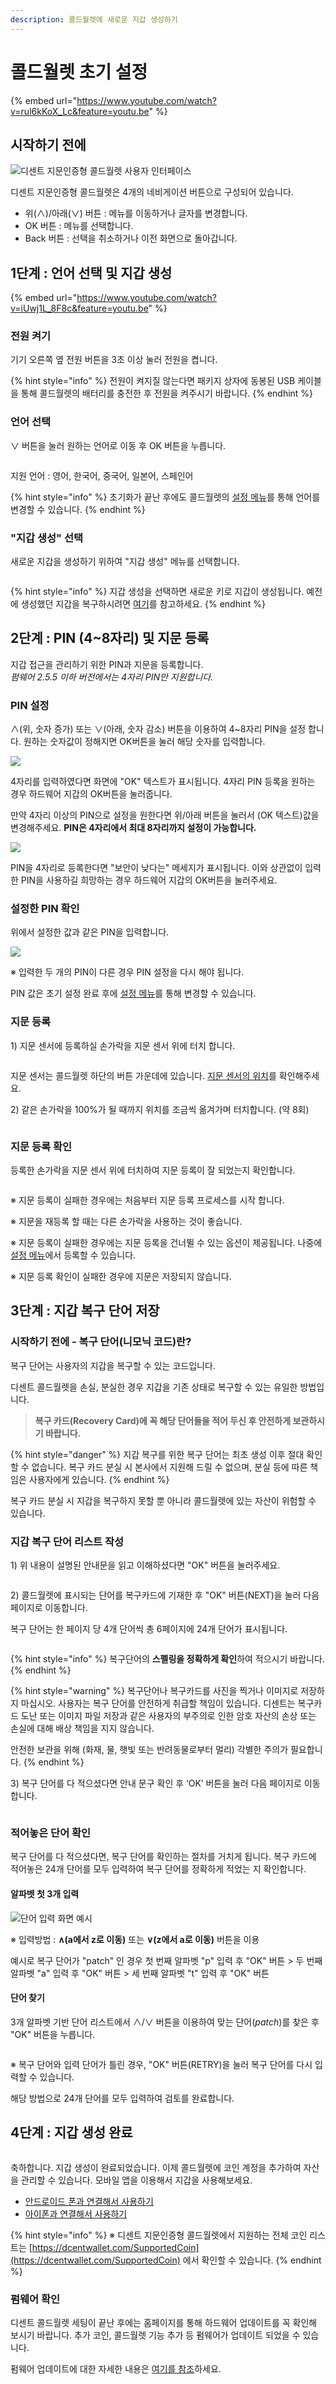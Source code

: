```yaml
---
description: 콜드월렛에 새로운 지갑 생성하기
---
```


# 콜드월렛 초기 설정

{% embed url="https://www.youtube.com/watch?v=rul6kKoX_Lc&feature=youtu.be" %}

## 시작하기 전에 <a href="#before-start" id="before-start"></a>

<div align="left">

<img src="../.gitbook/assets/img-howtouse-dongle-ko.png" alt="디센트 지문인증형 콜드월렛 사용자 인터페이스">

</div>

디센트 지문인증형 콜드월렛은 4개의 네비게이션 버튼으로 구성되어 있습니다.

* 위(∧)/아래(∨) 버튼 : 메뉴를 이동하거나 글자를 변경합니다.
* OK 버튼 : 메뉴를 선택합니다.
* Back 버튼 : 선택을 취소하거나 이전 화면으로 돌아갑니다.

## 1단계 : 언어 선택 및 지갑 생성

{% embed url="https://www.youtube.com/watch?v=iUwj1L_8F8c&feature=youtu.be" %}

### 전원 켜기

기기 오른쪽 옆 전원 버튼을 3초 이상 눌러 전원을 켭니다.

{% hint style="info" %}
전원이 켜지질 않는다면 패키지 상자에 동봉된 USB 케이블을 통해 콜드월렛의 배터리를 충전한 후 전원을 켜주시기 바랍니다.
{% endhint %}

### 언어 선택

∨ 버튼을 눌러 원하는 언어로 이동 후 OK 버튼을 누릅니다.

<div align="left">

<img src="../.gitbook/assets/image (40).png" alt="">

</div>

지원 언어 : 영어, 한국어, 중국어, 일본어, 스페인어

{% hint style="info" %}
초기화가 끝난 후에도 콜드월렛의 [설정 메뉴](setting-menu/)를 통해 언어를 변경할 수 있습니다.
{% endhint %}

### "지갑 생성" 선택

새로운 지갑을 생성하기 위하여 "지갑 생성" 메뉴를 선택합니다.

<div align="left">

<img src="../.gitbook/assets/image (3) (1).png" alt="">

</div>

{% hint style="info" %}
지갑 생성을 선택하면 새로운 키로 지갑이 생성됩니다. 예전에 생성했던 지갑을 복구하시려면 [여기](recovery/)를 참고하세요.
{% endhint %}

## 2단계 : PIN (4\~8자리) 및 지문 등록

지갑 접근을 관리하기 위한 PIN과 지문을 등록합니다. \
_펌웨어 2.5.5 이하 버전에서는 4자리 PIN만 지원합니다._

### PIN 설정

∧(위, 숫자 증가) 또는 ∨(아래, 숫자 감소) 버튼을 이용하여 4\~8자리 PIN을 설정합니다. 원하는 숫자값이 정해지면 OK버튼을 눌러 해당 숫자를 입력합니다.

![](<../.gitbook/assets/1 (3).png>)

4자리를 입력하였다면 화면에 "OK" 텍스트가 표시됩니다. 4자리 PIN 등록을 원하는 경우 하드웨어 지갑의 OK버튼을 눌러줍니다.

만약 4자리 이상의 PIN으로 설정을 원한다면 위/아래 버튼을 눌러서 (OK 텍스트)값을 변경해주세요. **PIN은 4자리에서 최대 8자리까지 설정이 가능합니다.**

![](<../.gitbook/assets/2 (4).png>)

PIN을 4자리로 등록한다면 "보안이 낮다는" 메세지가 표시됩니다. 이와 상관없이 입력한 PIN을 사용하길 희망하는 경우 하드웨어 지갑의 OK버튼을 눌러주세요.&#x20;

### 설정한 &#xD;PIN 확인

위에서 설정한 값과 같은 PIN을 입력합니다.

![](<../.gitbook/assets/3 (3).png>)

&#x20;※ 입력한 두 개의 PIN이 다른 경우 PIN 설정을 다시 해야 됩니다.

PIN 값은 초기 설정 완료 후에 [설정 메뉴](setting-menu/)를 통해 변경할 수 있습니다.

### 지문 등록&#xD;

1\) 지문 센서에 등록하실 손가락을 지문 센서 위에 터치합니다.

<div align="left">

<img src="../.gitbook/assets/image (14).png" alt="">

</div>

지문 센서는 콜드월렛 하단의 버튼 가운데에 있습니다. [지문 센서의 위치](setting-up.md#before-start)를 확인해주세요.

2\) 같은 손가락을 100%가 될 때까지 위치를 조금씩 옮겨가며 터치합니다. (약 8회)

<div align="left">

<img src="../.gitbook/assets/image (9).png" alt="">

</div>

### 지문 등록 확인

등록한 손가락을 지문 센서 위에 터치하여 지문 등록이 잘 되었는지 확인합니다.

<div align="left">

<img src="../.gitbook/assets/image (44).png" alt="">

</div>

※ 지문 등록이 실패한 경우에는 처음부터 지문 등록 프로세스를 시작합니다.

※ 지문을 재등록 할 때는 다른 손가락을 사용하는 것이 좋습니다.

※ 지문 등록이 실패한 경우에는 지문 등록을 건너뛸 수 있는 옵션이 제공됩니다. 나중에 [설정 메뉴](setting-menu/)에서 등록할 수 있습니다.

※ 지문 등록 확인이 실패한 경우에 지문은 저장되지 않습니다.

## 3단계 : 지갑 복구 단어 저장

### 시작하기 전에 - 복구 단어(니모닉 코드)란?

복구 단어는 사용자의 지갑을 복구할 수 있는 코드입니다.&#x20;

디센트 콜드월렛을 손실, 분실한 경우 지갑을 기존 상태로 복구할 수 있는 유일한 방법입니다.

> **복구 카드(Recovery Card)에 꼭 해당 단어들을 적어 두신 후 안전하게 보관하시기 바랍니다.**>

{% hint style="danger" %}
지갑 복구를 위한 복구 단어는 최초 생성 이후 절대 확인할 수 없습니다. 복구 카드 분실 시 본사에서 지원해 드릴 수 없으며, 분실 등에 따른 책임은 사용자에게 있습니다.
{% endhint %}

복구 카드 분실 시 지갑을 복구하지 못할 뿐 아니라 콜드월렛에 있는 자산이 위험할 수 있습니다.

### 지갑 복구 단어 리스트 작성

1\) 위 내용이 설명된 안내문을 읽고 이해하셨다면 "OK" 버튼을 눌러주세요.

<div align="left">

<img src="../.gitbook/assets/image (140).png" alt="">

</div>

2\) 콜드월렛에 표시되는 단어를 복구카드에 기재한 후 "OK" 버튼(NEXT)을 눌러 다음 페이지로 이동합니다.

복구 단어는 한 페이지 당 4개 단어씩 총 6페이지에 24개 단어가 표시됩니다.

<div align="left">

<img src="../.gitbook/assets/image (153).png" alt="">

</div>

{% hint style="info" %}
복구단어의 **스펠링을 정확하게 확인**하여 적으시기 바랍니다.
{% endhint %}

{% hint style="warning" %}
복구단어나 복구카드를 사진을 찍거나 이미지로 저장하지 마십시오. 사용자는 복구 단어를 안전하게 취급할 책임이 있습니다. 디센트는 복구카드 도난 또는 이미지 파일 저장과 같은 사용자의 부주의로 인한 암호 자산의 손상 또는 손실에 대해 배상 책임을 지지 않습니다.&#x20;

안전한 보관을 위해 (화재, 물, 햇빛 또는 반려동물로부터 멀리) 각별한 주의가 필요합니다.
{% endhint %}

3\) 복구 단어를 다 적으셨다면 안내 문구 확인 후 ‘OK’ 버튼을 눌러 다음 페이지로 이동합니다.

<div align="left">

<img src="../.gitbook/assets/image (21).png" alt="">

</div>

### &#xD;적어놓은 단어 확인

복구 단어를 다 적으셨다면, 복구 단어를 확인하는 절차를 거치게 됩니다. 복구 카드에 적어놓은 24개 단어를 모두 입력하여 복구 단어를 정확하게 적었는 지 확인합니다.

#### 알파벳 첫 3개 입력

<div align="left">

<img src="../.gitbook/assets/image (51).png" alt="단어 입력 화면 예시">

</div>

※ 입력방법 : **∧(a에서 z로 이동)** 또는 **∨(z에서 a로 이동)** 버튼을 이용

예시로 복구 단어가 "patch" 인 경우 첫 번째 알파벳 "p" 입력 후 "OK" 버튼 > 두 번째 알파벳 "a" 입력 후 "OK" 버튼 > 세 번째 알파벳 "t" 입력 후 "OK" 버튼



#### 단어 찾기

3개 알파벳 기반 단어 리스트에서 ∧/∨ 버튼을 이용하여 맞는 단어(_patch_)를 찾은 후 "OK" 버튼을 누릅니다.

<div align="left">

<img src="../.gitbook/assets/image (177).png" alt="">

</div>

※ 복구 단어와 입력 단어가 틀린 경우, "OK" 버튼(RETRY)을 눌러 복구 단어를 다시 입력할&#x20;수 있습니다.

해당 방법으로 24개 단어를 모두 입력하여 검토를 완료합니다.

## 4단계 : 지갑 생성 완료

<div align="left">

<img src="../.gitbook/assets/image (136).png" alt="">

</div>

축하합니다. 지갑 생성이 완료되었습니다. 이제 콜드월렛에 코인 계정을 추가하여 자산을 관리할 수 있습니다. 모바일 앱을 이용해서 지갑을 사용해보세요.

* [안드로이드 폰과 연결해서 사용하기](android-connect/)
* [아이폰과 연결해서 사용하기](iphone-connect.md)

{% hint style="info" %}
※ 디센트 지문인증형 콜드월렛에서 지원하는 전체 코인 리스트는 [https://dcentwallet.com/SupportedCoin](https://dcentwallet.com/SupportedCoin) 에서 확인할 수 있습니다.
{% endhint %}

### 펌웨어 확인

디센트 콜드월렛 세팅이 끝난 후에는 홈페이지를 통해 하드웨어 업데이트를 꼭 확인해 보시기 바랍니다. 추가 코인, 콜드월렛 기능 추가 등 펌웨어가 업데이트 되었을 수 있습니다.

펌웨어 업데이트에 대한 자세한 내용은 [여기를 참조](firmware-update-from-computer/)하세요.
